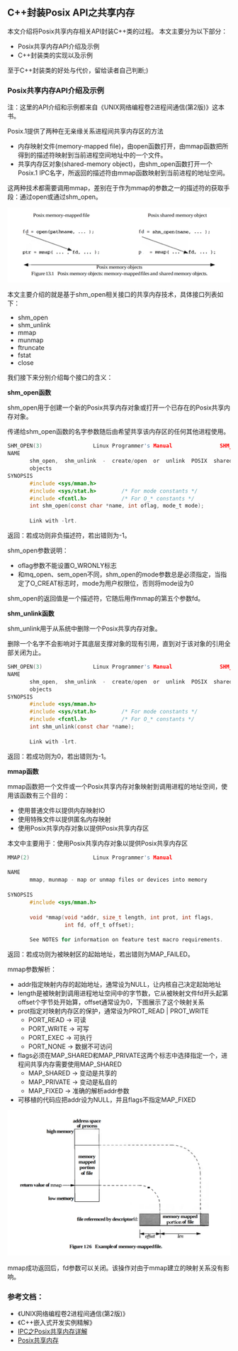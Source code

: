 ## C++封装Posix API之共享内存

本文介绍将Posix共享内存相关API封装C++类的过程。
本文主要分为以下部分：
- Posix共享内存API介绍及示例
- C++封装类的实现以及示例

至于C++封装类的好处与代价，留给读者自己判断;)

### Posix共享内存API介绍及示例

注：这里的API介绍和示例都来自《UNIX网络编程卷2进程间通信(第2版)》这本书。

Posix.1提供了两种在无亲缘关系进程间共享内存区的方法
- 内存映射文件(memory-mapped file)，由open函数打开，由mmap函数把所得到的描述符映射到当前进程空间地址中的一个文件。
- 共享内存区对象(shared-memory object)，由shm_open函数打开一个Posix.1 IPC名字，所返回的描述符由mmap函数映射到当前进程的地址空间。

这两种技术都需要调用mmap，差别在于作为mmap的参数之一的描述符的获取手段：通过open或通过shm_open。

![posix_memory_objects](posix_memory_objects.png)

本文主要介绍的就是基于shm_open相关接口的共享内存技术，具体接口列表如下：
- shm_open
- shm_unlink
- mmap
- munmap
- ftruncate
- fstat
- close

我们接下来分别介绍每个接口的含义：

**shm_open函数**

shm_open用于创建一个新的Posix共享内存对象或打开一个已存在的Posix共享内存对象。

传递给shm_open函数的名字参数随后由希望共享该内存区的任何其他进程使用。

```c
SHM_OPEN(3)                Linux Programmer's Manual               SHM_OPEN(3)
NAME
       shm_open,  shm_unlink  -  create/open  or  unlink  POSIX  shared memory
       objects
SYNOPSIS
       #include <sys/mman.h>
       #include <sys/stat.h>        /* For mode constants */
       #include <fcntl.h>           /* For O_* constants */
       int shm_open(const char *name, int oflag, mode_t mode);

       Link with -lrt.
```

返回：若成功则非负描述符，若出错则为-1。

shm_open参数说明：

- oflag参数不能设置O_WRONLY标志
- 和mq_open、sem_open不同，shm_open的mode参数总是必须指定，当指定了O_CREAT标志时，mode为用户权限位，否则将mode设为0

shm_open的返回值是一个描述符，它随后用作mmap的第五个参数fd。


**shm_unlink函数**

shm_unlink用于从系统中删除一个Posix共享内存对象。

删除一个名字不会影响对于其底层支撑对象的现有引用，直到对于该对象的引用全部关闭为止。

```c
SHM_OPEN(3)                Linux Programmer's Manual               SHM_OPEN(3)
NAME
       shm_open,  shm_unlink  -  create/open  or  unlink  POSIX  shared memory
       objects
SYNOPSIS
       #include <sys/mman.h>
       #include <sys/stat.h>        /* For mode constants */
       #include <fcntl.h>           /* For O_* constants */
       int shm_unlink(const char *name);

       Link with -lrt.
```

返回：若成功则为0，若出错则为-1。


**mmap函数**

mmap函数把一个文件或一个Posix共享内存对象映射到调用进程的地址空间，使用该函数有三个目的：

- 使用普通文件以提供内存映射IO
- 使用特殊文件以提供匿名内存映射
- 使用Posix共享内存对象以提供Posix共享内存区

本文中主要用于：使用Posix共享内存对象以提供Posix共享内存区

```c
MMAP(2)                    Linux Programmer's Manual                   MMAP(2)

NAME
       mmap, munmap - map or unmap files or devices into memory

SYNOPSIS
       #include <sys/mman.h>

       void *mmap(void *addr, size_t length, int prot, int flags,
                  int fd, off_t offset);

       See NOTES for information on feature test macro requirements.
```

返回：若成功则为被映射区的起始地址，若出错则为MAP_FAILED。

mmap参数解析：

- addr指定映射内存的起始地址，通常设为NULL，让内核自己决定起始地址
- length是被映射到调用进程地址空间中的字节数，它从被映射文件fd开头起第offset个字节处开始算，offset通常设为0，下图展示了这个映射关系
- prot指定对映射内存区的保护，通常设为PROT_READ | PROT_WRITE
    + PORT_READ     -> 可读
    + PORT_WRITE    -> 可写
    + PORT_EXEC     -> 可执行
    + PORT_NONE     -> 数据不可访问
- flags必须在MAP_SHARED和MAP_PRIVATE这两个标志中选择指定一个，进程间共享内存需要使用MAP_SHARED
    + MAP_SHARED  -> 变动是共享的
    + MAP_PRIVATE  -> 变动是私自的
    + MAP_FIXED        -> 准确的解析addr参数
- 可移植的代码应把addr设为NULL，并且flags不指定MAP_FIXED

![memory_mappedfile](memory_mappedfile.png)

mmap成功返回后，fd参数可以关闭。该操作对由于mmap建立的映射关系没有影响。








### 参考文档：

- 《UNIX网络编程卷2进程间通信(第2版)》
- 《C++嵌入式开发实例精解》
- [IPC之Posix共享内存详解](https://blog.csdn.net/daiyudong2020/article/details/50500651)
- [Posix共享内存](https://www.cnblogs.com/songhe364826110/p/11530732.html)
